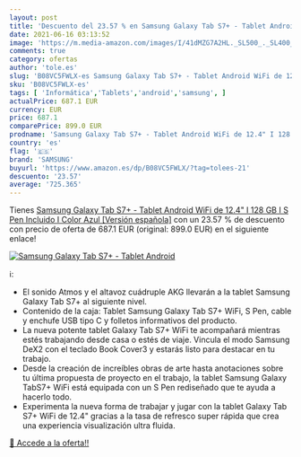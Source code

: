 ```yaml
---
layout: post
title: 'Descuento del 23.57 % en Samsung Galaxy Tab S7+ - Tablet Android '
date: 2021-06-16 03:13:52
image: 'https://m.media-amazon.com/images/I/41dMZG7A2HL._SL500_._SL400_.jpg'
comments: true
category: ofertas
author: 'tole.es'
slug: 'B08VC5FWLX-es Samsung Galaxy Tab S7+ - Tablet Android WiFi de 12.4" I...'
sku: 'B08VC5FWLX-es'
tags: [ 'Informática','Tablets','android','samsung', ]
actualPrice: 687.1 EUR
currency: EUR
price: 687.1
comparePrice: 899.0 EUR
prodname: 'Samsung Galaxy Tab S7+ - Tablet Android WiFi de 12.4" I 128 GB I S Pen Incluido I Color Azul [Versión española]'
country: 'es'
flag: '🇪🇸'
brand: 'SAMSUNG'
buyurl: 'https://www.amazon.es/dp/B08VC5FWLX/?tag=tolees-21'
descuento: '23.57'
average: '725.365'
---
```


Tienes [Samsung Galaxy Tab S7+ - Tablet Android WiFi de 12.4" I 128 GB I S Pen Incluido I Color Azul [Versión española]](https://www.amazon.es/dp/B08VC5FWLX/?tag=tolees-21) con un 23.57 % de descuento con precio de oferta de 687.1 EUR (original: 899.0 EUR) en el siguiente enlace!

[![Samsung Galaxy Tab S7+ - Tablet Android ](https://m.media-amazon.com/images/I/41dMZG7A2HL._SL500_._SL400_.jpg)](https://www.amazon.es/dp/B08VC5FWLX/?tag=tolees-21)

ℹ️:

- El sonido Atmos y el altavoz cuádruple AKG llevarán a la tablet Samsung Galaxy Tab S7+ al siguiente nivel.
- Contenido de la caja: Tablet Samsung Galaxy Tab S7+ WiFi, S Pen, cable y enchufe USB tipo C y folletos informativos del producto.
- La nueva potente tablet Galaxy Tab S7+ WiFi te acompañará mientras estés trabajando desde casa o estés de viaje. Vincula el modo Samsung DeX2 con el teclado Book Cover3 y estarás listo para destacar en tu trabajo.
- Desde la creación de increíbles obras de arte hasta anotaciones sobre tu última propuesta de proyecto en el trabajo, la tablet Samsung Galaxy TabS7+ WiFi está equipada con un S Pen rediseñado que te ayuda a hacerlo todo.
- Experimenta la nueva forma de trabajar y jugar con la tablet Galaxy Tab S7+ WiFi de 12.4" gracias a la tasa de refresco super rápida que crea una experiencia visualización ultra fluida.

[🛒 Accede a la oferta!!](https://www.amazon.es/dp/B08VC5FWLX/?tag=tolees-21)
